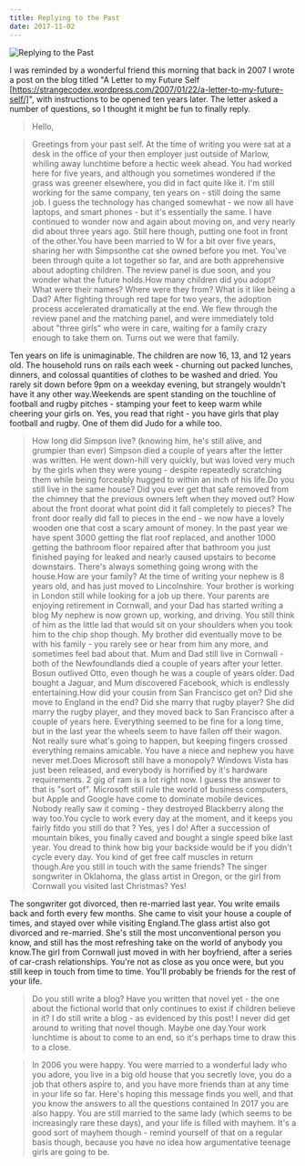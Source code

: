 ```yaml
---
title: Replying to the Past
date: 2017-11-02
---
```


![Replying to the Past](https://source.unsplash.com/dUPDhdeCN84/1600x900)

I was reminded by a wonderful friend this morning that back in 2007 I wrote a post on the blog titled "A Letter to my Future Self [https://strangecodex.wordpress.com/2007/01/22/a-letter-to-my-future-self/]", with instructions to be opened ten years later. The letter asked a number of questions, so I thought it might be fun to finally reply.

> Hello,

> Greetings from your past self. At the time of writing you were sat at a desk in the office of your then employer just outside of Marlow, whiling away lunchtime before a hectic week ahead. You had worked here for five years, and although you sometimes wondered if the grass was greener elsewhere, you did in fact quite like it. I'm still working for the same company, ten years on - still doing the same job. I guess the technology has changed somewhat - we now all have laptops, and smart phones - but it's essentially the same. I have continued to wonder now and again about moving on, and very nearly did about three years ago. Still here though, putting one foot in front of the other.You have been married to W for a bit over five years, sharing her with Simpsonthe cat she owned before you met. You've been through quite a lot together so far, and are both apprehensive about adopting children. The review panel is due soon, and you wonder what the future holds.How many children did you adopt? What were their names? Where were they from? What is it like being a Dad? After fighting through red tape for two years, the adoption process accelerated dramatically at the end. We flew through the review panel and the matching panel, and were immediately told about "three girls" who were in care, waiting for a family crazy enough to take them on. Turns out we were that family.



Ten years on life is unimaginable. The children are now 16, 13, and 12 years old. The household runs on rails each week - churning out packed lunches, dinners, and colossal quantities of clothes to be washed and dried. You rarely sit down before 9pm on a weekday evening, but strangely wouldn't have it any other way.Weekends are spent standing on the touchline of football and rugby pitches - stamping your feet to keep warm while cheering your girls on. Yes, you read that right - you have girls that play football and rugby. One of them did Judo for a while too.

> How long did Simpson live? (knowing him, he's still alive, and grumpier than ever) Simpson died a couple of years after the letter was written. He went down-hill very quickly, but was loved very much by the girls when they were young - despite repeatedly scratching them while being forceably hugged to within an inch of his life.Do you still live in the same house? Did you ever get that safe removed from the chimney that the previous owners left when they moved out? How about the front doorat what point did it fall completely to pieces? The front door really did fall to pieces in the end - we now have a lovely wooden one that cost a scary amount of money. In the past year we have spent 3000 getting the flat roof replaced, and another 1000 getting the bathroom floor repaired after that bathroom you just finished paying for leaked and nearly caused upstairs to become downstairs. There's always something going wrong with the house.How are your family? At the time of writing your nephew is 8 years old, and has just moved to Lincolnshire. Your brother is working in London still while looking for a job up there. Your parents are enjoying retirement in Cornwall, and your Dad has started writing a blog My nephew is now grown up, working, and driving. You still think of him as the little lad that would sit on your shoulders when you took him to the chip shop though. My brother did eventually move to be with his family - you rarely see or hear from him any more, and sometimes feel bad about that. Mum and Dad still live in Cornwall - both of the Newfoundlands died a couple of years after your letter. Bosun outlived Otto, even though he was a couple of years older. Dad bought a Jaguar, and Mum discovered Facebook, which is endlessly entertaining.How did your cousin from San Francisco get on? Did she move to England in the end? Did she marry that rugby player? She did marry the rugby player, and they moved back to San Francisco after a couple of years here. Everything seemed to be fine for a long time, but in the last year the wheels seem to have fallen off their wagon. Not really sure what's going to happen, but keeping fingers crossed everything remains amicable. You have a niece and nephew you have never met.Does Microsoft still have a monopoly? Windows Vista has just been released, and everybody is horrified by it's hardware requirements. 2 gig of ram is a lot right now. I guess the answer to that is "sort of". Microsoft still rule the world of business computers, but Apple and Google have come to dominate mobile devices. Nobody really saw it coming - they destroyed Blackberry along the way too.You cycle to work every day at the moment, and it keeps you fairly fitdo you still do that ? Yes, yes I do! After a succession of mountain bikes, you finally caved and bought a single speed bike last year. You dread to think how big your backside would be if you didn't cycle every day. You kind of get free calf muscles in return though.Are you still in touch with the same friends? The singer songwriter in Oklahoma, the glass artist in Oregon, or the girl from Cornwall you visited last Christmas? Yes!

 The songwriter got divorced, then re-married last year. You write emails back and forth every few months. She came to visit your house a couple of times, and stayed over while visiting England.The glass artist also got divorced and re-married. She's still the most unconventional person you know, and still has the most refreshing take on the world of anybody you know.The girl from Cornwall just moved in with her boyfriend, after a series of car-crash relationships. You're not as close as you once were, but you still keep in touch from time to time. You'll probably be friends for the rest of your life.

> Do you still write a blog? Have you written that novel yet - the one about the fictional world that only continues to exist if children believe in it? I do still write a blog - as evidenced by this post! I never did get around to writing that novel though. Maybe one day.Your work lunchtime is about to come to an end, so it's perhaps time to draw this to a close.

> In 2006 you were happy. You were married to a wonderful lady who you adore, you live in a big old house that you secretly love, you do a job that others aspire to, and you have more friends than at any time in your life so far. Here's hoping this message finds you well, and that you know the answers to all the questions contained In 2017 you are also happy. You are still married to the same lady (which seems to be increasingly rare these days), and your life is filled with mayhem. It's a good sort of mayhem though - remind yourself of that on a regular basis though, because you have no idea how argumentative teenage girls are going to be.